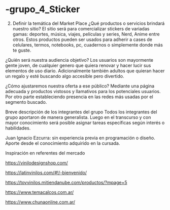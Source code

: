 # -grupo_4_Sticker

2. Definir la temática del Market Place
¿Qué productos o servicios brindará nuestro sitio?
El sitio será para comercializar stickers de variadas gamas: deportes, música, viajes, películas y series, Nerd, Anime entre otros. Estos productos pueden ser usados para adherir a cases de celulares, termos, notebooks, pc, cuadernos o simplemente donde más te guste. 

¿Quién será nuestra audiencia objetivo?
Los usuarios son mayormente gente joven, de cualquier genero que quiera renovar y hacer lucir sus elementos de uso diario. Adicionalmente también adultos que quieran hacer un regalo y esté buscando algo accesible pero divertido.

¿Cómo ajustaremos nuestra oferta a ese público?
Mediante una página adecuada y productos vistosos y llamativos para los potenciales usuarios. Por otro parte estableciendo presencia en las redes más usadas por el segmento buscado.

Breve descripción de los integrantes del grupo
Todos los integrantes del grupo aportaron de manera generalista. Luego en el transcurso y con mayor conocimiento será posible asignar tareas específicas según interés o habilidades.

Juan Ignacio Ezcurra: sin experiencia previa en programación o diseño. Aporte desde el conocimiento adquirido en la cursada. 


Inspiración en referentes del mercado

https://vinilodesignshop.com/

https://latinvinilos.com/#!/-bienvenido/

https://tovvinilos.mitiendanube.com/productos/?mpage=5

https://www.temacalcos.com.ar/

https://www.chunaonline.com.ar/
